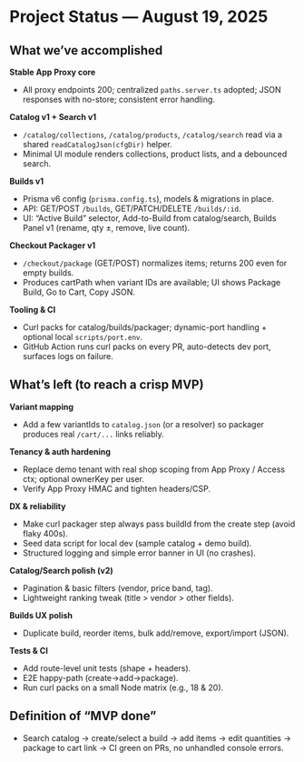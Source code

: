 # Project Status — August 19, 2025

## What we’ve accomplished

**Stable App Proxy core**
- All proxy endpoints 200; centralized `paths.server.ts` adopted; JSON responses with no-store; consistent error handling.

**Catalog v1 + Search v1**
- `/catalog/collections`, `/catalog/products`, `/catalog/search` read via a shared `readCatalogJson(cfgDir)` helper.
- Minimal UI module renders collections, product lists, and a debounced search.

**Builds v1**
- Prisma v6 config (`prisma.config.ts`), models & migrations in place.
- API: GET/POST `/builds`, GET/PATCH/DELETE `/builds/:id`.
- UI: “Active Build” selector, Add-to-Build from catalog/search, Builds Panel v1 (rename, qty ±, remove, live count).

**Checkout Packager v1**
- `/checkout/package` (GET/POST) normalizes items; returns 200 even for empty builds.
- Produces cartPath when variant IDs are available; UI shows Package Build, Go to Cart, Copy JSON.

**Tooling & CI**
- Curl packs for catalog/builds/packager; dynamic-port handling + optional local `scripts/port.env`.
- GitHub Action runs curl packs on every PR, auto-detects dev port, surfaces logs on failure.

## What’s left (to reach a crisp MVP)

**Variant mapping**
- Add a few variantIds to `catalog.json` (or a resolver) so packager produces real `/cart/...` links reliably.

**Tenancy & auth hardening**
- Replace demo tenant with real shop scoping from App Proxy / Access ctx; optional ownerKey per user.
- Verify App Proxy HMAC and tighten headers/CSP.

**DX & reliability**
- Make curl packager step always pass buildId from the create step (avoid flaky 400s).
- Seed data script for local dev (sample catalog + demo build).
- Structured logging and simple error banner in UI (no crashes).

**Catalog/Search polish (v2)**
- Pagination & basic filters (vendor, price band, tag).
- Lightweight ranking tweak (title > vendor > other fields).

**Builds UX polish**
- Duplicate build, reorder items, bulk add/remove, export/import (JSON).

**Tests & CI**
- Add route-level unit tests (shape + headers).
- E2E happy-path (create→add→package).
- Run curl packs on a small Node matrix (e.g., 18 & 20).

## Definition of “MVP done”
- Search catalog → create/select a build → add items → edit quantities → package to cart link → CI green on PRs, no unhandled console errors.

